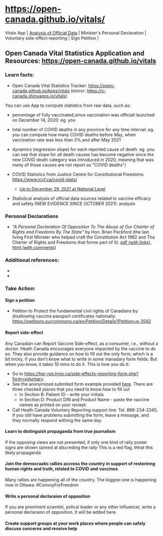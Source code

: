 # https://open-canada.github.io/vitals/

  Vitals App | [Analysis of Official Data]() |  Minister's Personal Declaration | Voluntary side-effect reporting | Sign Petition | 

## Open Canada Vital Statistics Application and Resources: https://open-canada.github.io/vitals

### Learn facts:

- Open Canada Vital Statistics Tracker: https://open-canada.github.io/Apps/vitals (mirror: https://o-canada.shinyapps.io/vitals)

You can use App to compute statistics from raw  data, such as:

   - percentage of fully vaccinated,since  vaccination was officiall launched on December 14, 2020: eg. you 
   - total number of COVID deaths in any province for any time interval: eg. you can compute how many COVID deaths before May, when vaccination rate was less than 3%,and after May 2021
   - dynamics (regression slope) for each reported cause of death: eg. you can see that slope for _all_  death causes has become negative since the new COVID death category was introduced in 2020, meaning that was many of those causes are not report as "COVID deaths")


- COVID Statistics from Justice Centre for Constitutional Freedoms: https://www.jccf.ca/covid-stats/
  - [Up to December 29, 2021 at National Level](https://www.jccf.ca/wp-content/uploads/2022/01/Covid-Statistics-canada-dec-29-2021.png)

- Statistical analysis of official data sources related to vaccine efficacy and safety (NEW EVIDENCE SINCE OCTOBER 2021): analysis


### Personal Declarations

- _"A Personal Declaration Of Opposition To The Abuse of Our Charter of Rights and Freedoms By The State"_ by Hon. Brian Peckford (the last living First Minister who helped craft the Constitution Act 1982 and The Charter of Rights and Freedoms that forms part of it): [pdf (with links)](https://open-canada.github.io/vitals/brian-peckford-declaration.pdf), [html (with comments)](https://peckford42.wordpress.com/2022/01/02/a-personal-declaration-of-opposition-to-the-abuse-of-our-charter-of-rights-and-freedoms-by-the-state/)

### Additional references:

- 
- 

### Take Action: 

#### Sign a petition

- Petition to Protect the fundamental civil rights of Canadians by disallowing vaccine passport certificates nationally: https://petitions.ourcommons.ca/en/Petition/Details?Petition=e-3592

#### Report side-effect

Any Canadian can Report Vaccine Side-effect, as a consumer, i.e., without a doctor.  Heath Canada encourages everyone impacted by the vaccine to do so. They also  provide guidance on how to fill out the only form, which is a bit tricky, if you don't know what to write in some manadary form fields.  But when you know, it takes 10 mins to do it. This is how you do it:
- Go to https://hpr-rps.hres.ca/side-effects-reporting-form.php?form=voluntary. 
- See the anonymized submited form example provided [here](https://open-canada.github.io/vitals/SideEffectReporting-example-1.pdf). There are three checked places that you need to know how to fill out
  -   In Section B: Patient ID - write your initials
  -   In Section D: Product DIN and Product Name - paste the vaccine names as printed on your reciept.
- Call Heath Canada Voluntary Reporting support line: Tel. 866-234-2345, if you still have problems submitting the form, leave a message, and they normally respond withing the same day.


#### Learn to distinguish propaganda from true  journalism

If the opposing views are not presented, if only one kind of rally poster signs are shown (aimed at discreding the rally
This is a red flag, thhat this likely propaganda

#### Join the democraatic rallies accross the country in support of restorinng human rights and truth, related to COVID and vaccines

Many rallies are happening all of  the country. The biggest one is happening now in Ottawa: #ConvoyForFreedom

#### Write a personal declaraion of opposition

If you are prominent scientist, polical leader or any other influencer, write a personal declaraion of opposition. It will be added here.

#### Create support groups at your work places where people can safely discuss concerns and receive help
